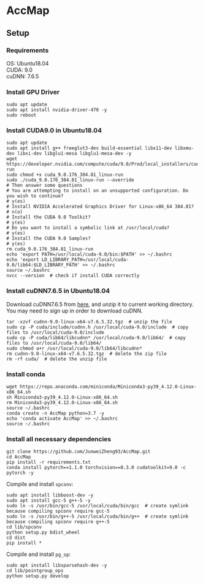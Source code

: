 # AccMap

## Setup

### Requirements
OS: Ubuntu18.04 <br>
CUDA: 9.0 <br>
cuDNN: 7.6.5 <br>

### Install GPU Driver
```shell
sudo apt update
sudo apt install nvidia-driver-470 -y
sudo reboot
```

### Install CUDA9.0 in Ubuntu18.04
```shell
sudo apt update
sudo apt install g++ freeglut3-dev build-essential libx11-dev libxmu-dev libxi-dev libglu1-mesa libglu1-mesa-dev -y
wget https://developer.nvidia.com/compute/cuda/9.0/Prod/local_installers/cuda_9.0.176_384.81_linux-run
sudo chmod +x cuda_9.0.176_384.81_linux-run
sudo ./cuda_9.0.176_384.81_linux-run --override
# Then answer some questions
# You are attempting to install on an unsupported configuration. Do you wish to continue? 
# y(es)
# Install NVIDIA Accelerated Graphics Driver for Linux-x86_64 384.81? 
# n(o)
# Install the CUDA 9.0 Toolkit? 
# y(es)
# Do you want to install a symbolic link at /usr/local/cuda?
# y(es)
# Install the CUDA 9.0 Samples?
# y(es)
rm cuda_9.0.176_384.81_linux-run
echo 'export PATH=/usr/local/cuda-9.0/bin:$PATH' >> ~/.bashrc
echo 'export LD_LIBRARY_PATH=/usr/local/cuda-9.0/lib64:$LD_LIBRARY_PATH' >> ~/.bashrc
source ~/.bashrc
nvcc --version  # check if install CUDA correctly
```

### Install cuDNN7.6.5 in Ubuntu18.04
Download cuDNN7.6.5 from [here](https://developer.nvidia.com/compute/machine-learning/cudnn/secure/7.6.5.32/Production/9.0_20191031/cudnn-9.0-linux-x64-v7.6.5.32.tgz), and unzip it to current working directory. You may need to sign up in order to download cuDNN.
```shell
tar -xzvf cudnn-9.0-linux-x64-v7.6.5.32.tgz  # unzip the file
sudo cp -P cuda/include/cudnn.h /usr/local/cuda-9.0/include  # copy files to /usr/local/cuda-9.0/include
sudo cp -P cuda/lib64/libcudnn* /usr/local/cuda-9.0/lib64/  # copy files to /usr/local/cuda-9.0/lib64/
sudo chmod a+r /usr/local/cuda-9.0/lib64/libcudnn*
rm cudnn-9.0-linux-x64-v7.6.5.32.tgz  # delete the zip file
rm -rf cuda/  # delete the unzip file
```

### Install conda
```shell
wget https://repo.anaconda.com/miniconda/Miniconda3-py39_4.12.0-Linux-x86_64.sh
sh Miniconda3-py39_4.12.0-Linux-x86_64.sh
rm Miniconda3-py39_4.12.0-Linux-x86_64.sh
source ~/.bashrc
conda create -n AccMap python=3.7 -y
echo 'conda activate AccMap' >> ~/.bashrc
source ~/.bashrc
```

### Install all necessary dependencies
```shell
git clone https://github.com/JunweiZheng93/AccMap.git
cd AccMap
pip install -r requirements.txt
conda install pytorch==1.1.0 torchvision==0.3.0 cudatoolkit=9.0 -c pytorch -y
```

Compile and install `spconv`:
```shell
sudo apt install libboost-dev -y
sudo apt install gcc-5 g++-5 -y
sudo ln -s /usr/bin/gcc-5 /usr/local/cuda/bin/gcc  # create symlink because compiling spconv require gcc-5
sudo ln -s /usr/bin/g++-5 /usr/local/cuda/bin/g++  # create symlink because compiling spconv require g++-5
cd lib/spconv
python setup.py bdist_wheel
cd dist
pip install *
```

Compile and install `pg_op`:
```shell
sudo apt install libsparsehash-dev -y
cd lib/pointgroup_ops
python setup.py develop
```



